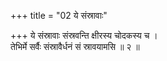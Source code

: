+++
title = "02 ये संस्रावाः"

+++
ये संस्रावाः संस्रवन्ति क्षीरस्य चोदकस्य च ।  
तेभिर्मे सर्वैः संस्रावैर्धनं सं स्रावयामसि ॥ २ ॥